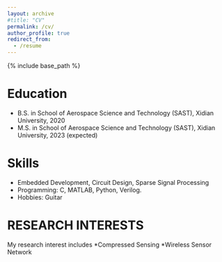 ```yaml
---
layout: archive
#title: "CV"
permalink: /cv/
author_profile: true
redirect_from:
  - /resume
---
```


{% include base_path %}

Education
======
* B.S. in School of Aerospace Science and Technology (SAST), Xidian University, 2020
* M.S. in School of Aerospace Science and Technology (SAST), Xidian University, 2023 (expected)

Skills
======
* Embedded Development, Circuit Design, Sparse Signal Processing
* Programming: C, MATLAB, Python, Verilog.
* Hobbies: Guitar

RESEARCH INTERESTS
=====
My research interest includes
*Compressed Sensing
*Wireless Sensor Network
